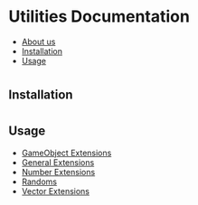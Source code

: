 # Utilities Documentation

- [About us](https://github.com/Rise-of-Arabs/Rise-of-Arabs)
- [Installation](#installation)
- [Usage](#usage)

#
## Installation 

#

## Usage
- [GameObject Extensions](https://github.com/Rise-of-Arabs/Utilities/tree/main/Documentation~/GameObjectExtensions.md)
- [General Extensions](https://github.com/Rise-of-Arabs/Utilities/tree/main/Documentation~/GeneralExtensions.md)
- [Number Extensions](https://github.com/Rise-of-Arabs/Utilities/tree/main/Documentation~/NumberExtensions.md)
- [Randoms](https://github.com/Rise-of-Arabs/Utilities/tree/main/Documentation~/Randoms.md)
- [Vector Extensions](https://github.com/Rise-of-Arabs/Utilities/tree/main/Documentation~/VectorExtensions.md)

